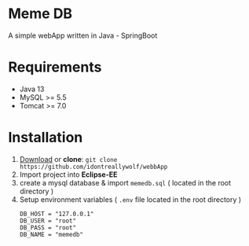 # Meme DB
A simple webApp written in Java - SpringBoot

# Requirements
* Java 13
* MySQL >= 5.5
* Tomcat >= 7.0

# Installation

1. [Download](https://github.com/idontreallywolf/webbApp/archive/master.zip) or **clone**:
`git clone https://github.com/idontreallywolf/webbApp`
2. Import project into **Eclipse-EE**
3. create a mysql database & import `memedb.sql` ( located in the root directory )
4. Setup environment variables ( `.env` file located in the root directory )
    ```
    DB_HOST = "127.0.0.1"
    DB_USER = "root"
    DB_PASS = "root"
    DB_NAME = "memedb"
    ```
